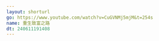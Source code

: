 ```yaml
---
layout: shorturl
go: https://www.youtube.com/watch?v=CuGVNMj5mjM&t=254s
name: 重生致富之路
dt: 240611191408
---
```

